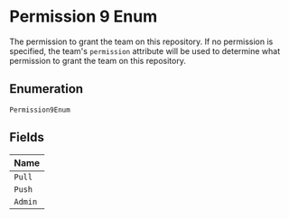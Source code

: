 
# Permission 9 Enum

The permission to grant the team on this repository. If no permission is specified, the team's `permission` attribute will be used to determine what permission to grant the team on this repository.

## Enumeration

`Permission9Enum`

## Fields

| Name |
|  --- |
| `Pull` |
| `Push` |
| `Admin` |

